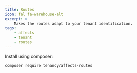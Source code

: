 ```yaml
---
title: Routes
icon: fal fa-warehouse-alt
excerpt: >
    Makes the routes adapt to your tenant identification.
tags:
    - affects
    - tenant
    - routes
---
```

Install using composer:

```bash
composer require tenancy/affects-routes
```

